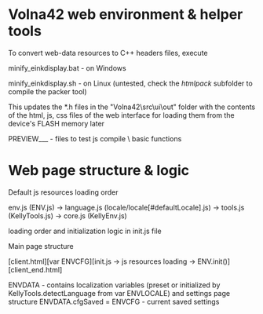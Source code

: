 # Volna42 web environment & helper tools

To convert web-data resources to C++ headers files, execute

minify_einkdisplay.bat - on Windows

minify_einkdisplay.sh - on Linux (untested, check the *htmlpack* subfolder to compile the packer tool)

This updates the *.h files in the "Volna42\src\ui\out" folder with the contents of the html, js, css files of the web interface for loading them from the device's FLASH memory later


PREVIEW___ - files to test js compile \ basic functions

# Web page structure & logic

Default js resources loading order 

env.js (ENV.js) -> language.js (locale/locale[#defaultLocale].js) -> tools.js (KellyTools.js) -> core.js (KellyEnv.js)

loading order and initialization logic in init.js file

Main page structure

[client.html][var ENVCFG][init.js -> js resources loading -> ENV.init()][client_end.html]

ENVDATA - contains localization variables (preset or initialized by KellyTools.detectLanguage from var ENVLOCALE) and settings page structure
ENVDATA.cfgSaved = ENVCFG - current saved settings